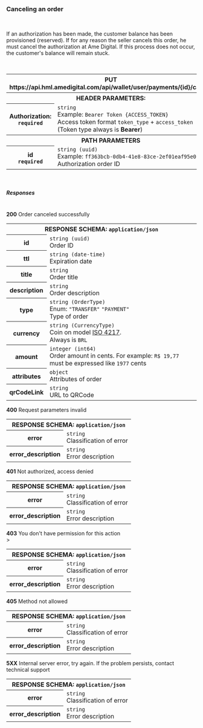 
<section id="cancelandoOrdem">
  <h3>Canceling an order</h3>
  <br />
  <p>
    If an authorization has been made, the customer balance has been
    provisioned (reserved). If for any reason the seller cancels
    this order, he must cancel the authorization at Ame Digital. If
    this process does not occur, the customer's balance will remain
    stuck.
  </p>
  <br />
  <div class="table-responsive">
    <table class="table table-bordered">
      <tbody>
        <tr>
          <th class="table-active text-center bg-light" colspan="2">
            <span class="badge badge-info">PUT</span>
            https://api.hml.amedigital.com/api/wallet/user/payments/{id}/cancel
          </th>
        </tr>
        <tr class="striped">
          <th class="table-active" colspan="2">
            HEADER PARAMETERS:
          </th>
        </tr>
        <tr>
          <th>
            Authorization:
            <br />
            <code>required</code>
          </th>
          <td>
            <code>string</code>
            <br />
            Example: <code>Bearer Token {ACCESS_TOKEN}</code> <br />
            Access token format <code>token_type</code> +
            <code>access_token</code> (Token type always is
            <b>Bearer</b>)
          </td>
        </tr>
        <tr>
          <th class="table-active" colspan="2">PATH PARAMETERS</th>
        </tr>
        <tr>
          <th>
            id
            <br />
            <code>required</code>
          </th>
          <td>
            <code>string (uuid)</code>
            <br />
            Example:
            <code>ff363bcb-0db4-41e8-83ce-2ef01eaf95e0</code> <br />
            Authorization order ID
          </td>
        </tr>
      </tbody>
    </table>
  </div>
  <br />
  <h5>Responses</h5>
  <br />
  <div class="acoordion" id="accordionExample">
    <div class="card">
      <div class="card-header bg-ame-success text-success" id="heading200Cancel" data-toggle="collapse"
        data-target="#collapse200Cancel" aria-expanded="true" aria-controls="collapse200Cancel">
        <b>200</b> Order canceled successfully
      </div>
      <div id="collapse200Cancel" class="collapse show" aria-labelledby="heading200Cancel">
        <div class="card-body">
          <div class="table-responsive">
            <table class="table table-bordered">
              <tbody>
                <tr>
                  <th class="table-active" colspan="2">
                    RESPONSE SCHEMA: <code>application/json</code>
                  </th>
                </tr>
                <tr>
                  <th>id</th>
                  <td>
                    <code>string (uuid)</code>
                    <br />
                    Order ID
                  </td>
                </tr>
                <tr>
                  <th>ttl</th>
                  <td>
                    <code>string (date-time)</code>
                    <br />
                    Expiration date
                  </td>
                </tr>
                <tr>
                  <th>title</th>
                  <td>
                    <code>string</code>
                    <br />
                    Order title
                  </td>
                </tr>
                <tr>
                  <th>description</th>
                  <td>
                    <code>string</code>
                    <br />
                    Order description
                  </td>
                </tr>
                <tr>
                  <th>type</th>
                  <td>
                    <code>string (OrderType)</code>
                    <br />
                    Enum: <code>"TRANSFER"</code>
                    <code>"PAYMENT"</code> <br />
                    Type of order
                  </td>
                </tr>
                <tr>
                  <th>currency</th>
                  <td>
                    <code>string (CurrencyType)</code>
                    <br />
                    Coin on model
                    <a href="https://pt.wikipedia.org/wiki/ISO_4217">ISO 4217</a>. <br />
                    Always is <code>BRL</code>
                  </td>
                </tr>
                <tr>
                  <th>amount</th>
                  <td>
                    <code>integer (int64)</code>
                    <br />
                    Order amount in cents. For example:
                    <code>R$ 19,77</code> must be expressed like
                    <code>1977</code> cents
                  </td>
                </tr>
                <tr>
                  <th>attributes</th>
                  <td>
                    <code>object</code>
                    <br />
                    Attributes of order
                  </td>
                </tr>
                <tr>
                  <th>qrCodeLink</th>
                  <td>
                    <code>string</code>
                    <br />
                    URL to QRCode
                  </td>
                </tr>
              </tbody>
            </table>
          </div>
        </div>
      </div>
    </div>
    <div class="card">
      <div class="card-header bg-ame-danger text-danger" id="heading400Cancel" data-toggle="collapse"
        data-target="#collapse400Cancel" aria-expanded="true" aria-controls="collapse400Cancel">
        <b>400</b> Request parameters invalid
      </div>
      <div id="collapse400Cancel" class="collapse show" aria-labelledby="heading400Cancel">
        <div class="card-body">
          <div class="table-responsive">
            <table class="table table-bordered">
              <tbody>
                <tr>
                  <th class="table-active" colspan="2">
                    RESPONSE SCHEMA: <code>application/json</code>
                  </th>
                </tr>
                <tr>
                  <th>error</th>
                  <td>
                    <code>string</code>
                    <br />
                    Classification of error
                  </td>
                </tr>
                <tr>
                  <th>error_description</th>
                  <td>
                    <code>string</code>
                    <br />
                    Error description
                  </td>
                </tr>
              </tbody>
            </table>
          </div>
        </div>
      </div>
    </div>
    <div class="card">
      <div class="card-header bg-ame-danger text-danger" id="heading401Cancel" data-toggle="collapse"
        data-target="#collapse401Cancel" aria-expanded="true" aria-controls="collapse401Cancel">
        <b>401</b> Not authorized, access denied
      </div>
      <div id="collapse401Cancel" class="collapse show" aria-labelledby="heading401Cancel">
        <div class="card-body">
          <div class="table-responsive">
            <table class="table table-bordered">
              <tbody>
                <tr>
                  <th class="table-active" colspan="2">
                    RESPONSE SCHEMA: <code>application/json</code>
                  </th>
                </tr>
                <tr>
                  <th>error</th>
                  <td>
                    <code>string</code>
                    <br />
                    Classification of error
                  </td>
                </tr>
                <tr>
                  <th>error_description</th>
                  <td>
                    <code>string</code>
                    <br />
                    Error description
                  </td>
                </tr>
              </tbody>
            </table>
          </div>
        </div>
      </div>
    </div>
    <div class="card">
      <div class="card-header bg-ame-danger text-danger" id="heading403Cancel" data-toggle="collapse"
        data-target="#collapse403Cancel" aria-expanded="true" aria-controls="collapse403Cancel">
        <b>403</b> You don't have permission for this action
      </div>
      <div id="collapse403Cancel" class="collapse show" aria-labelledby="heading403Cancel">
        <div class="card-body">
          <div class="table-responsive">
            <table class="table table-bordered">
              <tbody>
                <tr>
                  <th class="table-active" colspan="2">
                    RESPONSE SCHEMA: <code>application/json</code>
                  </th>
                </tr>
                <tr>
                  <th>error</th>
                  <td>
                    <code>string</code>
                    <br />
                    Classification of error
                  </td>
                  >
                </tr>
                <tr>
                  <th>error_description</th>
                  <td>
                    <code>string</code>
                    <br />
                    Error description
                  </td>
                </tr>
              </tbody>
            </table>
          </div>
        </div>
      </div>
    </div>
    <div class="card">
      <div class="card-header bg-ame-danger text-danger" id="heading405Cancel" data-toggle="collapse"
        data-target="#collapse405Cancel" aria-expanded="true" aria-controls="collapse405Cancel">
        <b>405</b> Method not allowed
      </div>
      <div id="collapse405Cancel" class="collapse show" aria-labelledby="heading405Cancel">
        <div class="card-body">
          <div class="table-responsive">
            <table class="table table-bordered">
              <tbody>
                <tr>
                  <th class="table-active" colspan="2">
                    RESPONSE SCHEMA: <code>application/json</code>
                  </th>
                </tr>
                <tr>
                  <th>error</th>
                  <td>
                    <code>string</code>
                    <br />
                    Classification of error
                  </td>
                </tr>
                <tr>
                  <th>error_description</th>
                  <td>
                    <code>string</code>
                    <br />
                    Error description
                  </td>
                </tr>
              </tbody>
            </table>
          </div>
        </div>
      </div>
    </div>
    <div class="card">
      <div class="card-header bg-ame-danger text-danger" id="heading500Cancel" data-toggle="collapse"
        data-target="#collapse500Cancel" aria-expanded="true" aria-controls="collapse500Cancel">
        <b>5XX</b> Internal server error, try again. If the problem
        persists, contact technical support
      </div>
      <div id="collapse500Cancel" class="collapse show" aria-labelledby="heading500Cancel">
        <div class="card-body">
          <div class="table-responsive">
            <table class="table table-bordered">
              <tbody>
                <tr>
                  <th class="table-active" colspan="2">
                    RESPONSE SCHEMA: <code>application/json</code>
                  </th>
                </tr>
                <tr>
                  <th>error</th>
                  <td>
                    <code>string</code>
                    <br />
                    Classification of error
                  </td>
                </tr>
                <tr>
                  <th>error_description</th>
                  <td>
                    <code>string</code>
                    <br />
                    Error description
                  </td>
                </tr>
              </tbody>
            </table>
          </div>
        </div>
      </div>
    </div>
  </div>
</section>
<br />
<br />